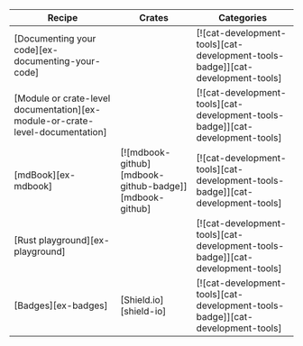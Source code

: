 | Recipe | Crates | Categories |
|---|---|---|
| [Documenting your code][ex-documenting-your-code] |  | [![cat-development-tools][cat-development-tools-badge]][cat-development-tools] |
| [Module or crate-level documentation][ex-module-or-crate-level-documentation] |  | [![cat-development-tools][cat-development-tools-badge]][cat-development-tools] |
| [mdBook][ex-mdbook] | [![mdbook-github][mdbook-github-badge]][mdbook-github] | [![cat-development-tools][cat-development-tools-badge]][cat-development-tools] |
| [Rust playground][ex-playground] |  | [![cat-development-tools][cat-development-tools-badge]][cat-development-tools] |
| [Badges][ex-badges] | [Shield.io][shield-io] | [![cat-development-tools][cat-development-tools-badge]][cat-development-tools] |
